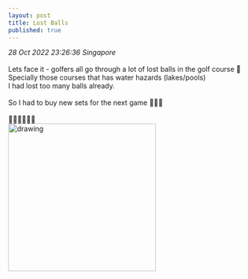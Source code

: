 ```yaml
---
layout: post
title: Lost Balls
published: true
---
```

_28 Oct 2022 23:26:36 Singapore_
<br>
<br>
Lets face it - golfers all go through a lot of lost balls in the golf course 😬
<br>
Specially those courses that has water hazards (lakes/pools)
<br>
I had lost too many balls already. 
<br>
<br>
So I had to buy new sets for the next game 🤦🏻‍♀️ 
<br>
<br>
🏌🏻🏌🏻🏌🏻
<br>
<img src="https://drive.google.com/uc?export=view&id=1UABw7bfmMeNydS9yL84YjFyBy7zNlB-U" alt="drawing" width="300"/>
